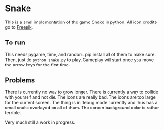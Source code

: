 # Snake
This is a smal implementation of the game Snake in python. All icon credits go to [Freepik](https://www.flaticon.com/authors/freepik).

## To run

This needs pygame, time, and random. pip install all of them to make sure. Then, just do `python snake.py` to play. Gameplay will start once you move the arrow keys for the first time.

## Problems

There is currently no way to grow longer. There is currently a way to collide with yourself and not die. The icons are really bad. The icons are too large for the current screen. The thing is in debug mode currently and thus has a small snake overlayed on all of them. The screen background color is rather terrible. 

Very much still a work in progress. 
